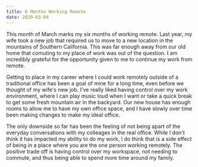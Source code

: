 ```yaml
---
title: 6 Months Working Remote
date: 2020-03-04
---
```

This month of March marks my six months of working remote. Last year, my wife took a new job that required us to move to a new location in the mountains of Southern California. This was far enough away from our old home that comuting to my place of work was out of the question. I am incredibly grateful for the opportunity given to me to continue my work from remote.

Getting to place in my career where I could work remotely outside of a traditional office has been a goal of mine for a long time, even before we thought of my wife's new job. I've really liked having control over my work environment, where I can play music loud when I want or take a quick break to get some fresh mountain air in the backyard. Our new house has enough rooms to allow me to have my own office space, and I have slowly over time been making changes to make my ideal office.

The only downside so far has been the feeling of not being apart of the everyday conversations with my colleages in the real office. While I don't think it has impacted my ability to do my work, I do think that is a side effect of being in a place where you are the one person working remotely. The positive trade off is having control over my workspace, not needing to commute, and thus being able to spend more time around my family.